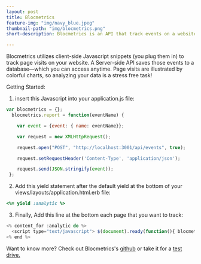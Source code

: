 ```yaml
---
layout: post
title: Blocmetrics
feature-img: "img/navy_blue.jpeg"
thumbnail-path: "img/blocmetrics.png"
short-description: Blocmetrics is an API that track events on a website.

---
```


Blocmetrics utilizes client-side Javascript snippets (you plug them in) to track page visits on your website. A Server-side API saves those events to a database––which you can access anytime. Page visits are illustrated by colorful charts, so analyzing your data is a stress free task!

Getting Started:

1. insert this Javascript into your application.js file:

```javascript
var blocmetrics = {};
  blocmetrics.report = function(eventName) {

    var event = {event: { name: eventName}};

    var request = new XMLHttpRequest();

    request.open("POST", "http://localhost:3001/api/events", true);

    request.setRequestHeader('Content-Type', 'application/json');

    request.send(JSON.stringify(event));
 };

```

2. Add this yield statement after the default yield at the bottom of your views/layouts/application.html.erb file:

```ruby
<%= yield :analytic %>
```

3. Finally, Add this line at the bottom each page that you want to track:

```javaScript
<% content_for :analytic do %>
  <script type="text/javascript"> $(document).ready(function(){ blocmetrics.report("Topic Show Visit"); }); </script>
<% end %>
```

Want to know more? Check out Blocmetrics's [github](https://github.com/Bthekid13/Blocmetrics) or take it for a [test drive.](https://wil-burke-Blocmetrics.herokuapp.com/)
